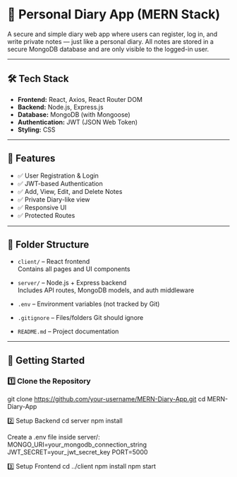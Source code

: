 # 📔 Personal Diary App (MERN Stack)

A secure and simple diary web app where users can register, log in, and write private notes — just like a personal diary. All notes are stored in a secure MongoDB database and are only visible to the logged-in user.

---

## 🛠️ Tech Stack

- **Frontend:** React, Axios, React Router DOM
- **Backend:** Node.js, Express.js
- **Database:** MongoDB (with Mongoose)
- **Authentication:** JWT (JSON Web Token)
- **Styling:** CSS

---

## 🔐 Features

- ✅ User Registration & Login
- ✅ JWT-based Authentication
- ✅ Add, View, Edit, and Delete Notes
- ✅ Private Diary-like view
- ✅ Responsive UI
- ✅ Protected Routes

---

## 📂 Folder Structure

- `client/` – React frontend  
  Contains all pages and UI components

- `server/` – Node.js + Express backend  
  Includes API routes, MongoDB models, and auth middleware

- `.env` – Environment variables (not tracked by Git)

- `.gitignore` – Files/folders Git should ignore

- `README.md` – Project documentation

---

## 🚀 Getting Started

### 1️⃣ Clone the Repository

git clone https://github.com/your-username/MERN-Diary-App.git
cd MERN-Diary-App


2️⃣ Setup Backend
cd server
npm install

Create a .env file inside server/:
MONGO_URI=your_mongodb_connection_string
JWT_SECRET=your_jwt_secret_key
PORT=5000



3️⃣ Setup Frontend
cd ../client
npm install
npm start
